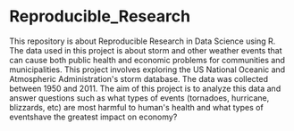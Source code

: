 # Reproducible_Research
This repository is about Reproducible Research in Data Science using R. The data used in this project is about storm and other weather events that can cause both public
health and economic problems for communities and municipalities. This project involves exploring the US National Oceanic and Atmospheric Administration's storm database. 
The data was collected between 1950 and 2011. The aim of this project is to analyze this data and answer questions such as what types of events (tornadoes, hurricane, blizzards, etc)
are most harmful to human's health and what types of eventshave the greatest impact on economy? 
